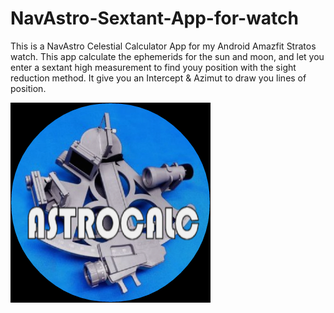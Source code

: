 # NavAstro-Sextant-App-for-watch
This is a NavAstro Celestial Calculator App for my Android Amazfit Stratos watch.
This app calculate the ephemerids for the sun and moon, and let you enter a sextant high measurement to find youy position with the sight reduction method.
It give you an Intercept & Azimut to draw you lines of position.

![Starting Celestial calculator for Amazfit](/28-01-2023-16-04-18.png)
